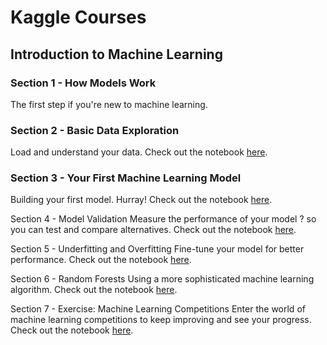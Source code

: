 # Kaggle Courses

## Introduction to Machine Learning

### Section 1 - How Models Work
The first step if you're new to machine learning. 

### Section 2 - Basic Data Exploration
Load and understand your data. Check out the notebook [here](https://github.com/omc02/Kaggle-Learning/blob/main/Introduction%20to%20Machine%20Learning/02-exercise-explore-your-data_Omar%20Chehab.ipynb).

### Section 3 - Your First Machine Learning Model
Building your first model. Hurray! Check out the notebook [here](https://github.com/omc02/Kaggle-Learning/blob/main/Introduction%20to%20Machine%20Learning/03-exercise-your-first-machine-learning-model_Omar%20Chehab.ipynb).


Section 4 - Model Validation
Measure the performance of your model ? so you can test and compare alternatives. Check out the notebook [here](https://github.com/omc02/Kaggle-Learning/blob/main/Introduction%20to%20Machine%20Learning/04-exercise-model-validation.ipynb).


Section 5 - Underfitting and Overfitting
Fine-tune your model for better performance. Check out the notebook [here](https://github.com/omc02/Kaggle-Learning/blob/main/Introduction%20to%20Machine%20Learning/05-exercise-underfitting-and-overfitting.ipynb).

Section 6 - Random Forests
Using a more sophisticated machine learning algorithm. Check out the notebook [here](https://github.com/omc02/Kaggle-Learning/blob/main/Introduction%20to%20Machine%20Learning/06-exercise-random-forests.ipynb).


Section 7 - Exercise: Machine Learning Competitions
Enter the world of machine learning competitions to keep improving and see your progress. Check out the notebook [here](https://github.com/omc02/Kaggle-Learning/blob/main/Introduction%20to%20Machine%20Learning/07-exercise-machine-learning-competitions.ipynb).
